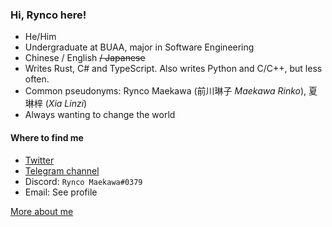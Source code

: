 ### Hi, Rynco here!

- He/Him
- Undergraduate at BUAA, major in Software Engineering
- Chinese / English ~~/ Japanese~~
- Writes Rust, C# and TypeScript. Also writes Python and C/C++, but less often.
- Common pseudonyms: Rynco Maekawa (前川琳子 _Maekawa Rinko_), 夏琳梓 (_Xia Linzi_)
- Always wanting to change the world

#### Where to find me

- [Twitter](https://twitter.com/lynzrand)
- [Telegram channel](https://t.me/rynif)
- Discord: `Rynco Maekawa#0379`
- Email: See profile

[More about me](about.md)
